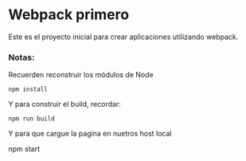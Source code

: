 # Webpack primero


Este es el proyecto inicial para crear aplicaciones utilizando webpack.

### Notas:
Recuerden reconstruir los módulos de Node
```
npm install
```
Y para construir el build, recordar:
```
npm run build
```
 Y para que cargue la pagina en nuetros host local 

 npm start


